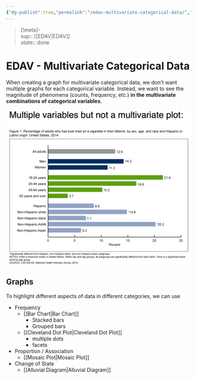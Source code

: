 ```yaml
---
{"dg-publish":true,"permalink":"/edav-multivariate-categorical-data/","title":"EDAV - Multivariate Categorical Data","created":"2022-10-13T12:40:21","updated":"2022-12-11T21:49:19"}
---
```


> [!meta]-  
sup:: [[EDAV\|EDAV]]  
state:: done  

# EDAV - Multivariate Categorical Data

When creating a graph for multivariate categorical data, we don't want multiple graphs for each categorical variable. Instead, we want to see the magnitude of phenomena (counts, frequency, etc.) **in the multivariate combinations of categorical variables**.

![|500](https://raw.githubusercontent.com/zcysxy/Figurebed/master/img/20221013124743.png)

## Graphs

To highlight different aspects of data in different categories, we can use

- Frequency
    - [[Bar Chart\|Bar Chart]]
        - Stacked bars
        - Grouped bars
    - [[Cleveland Dot Plot\|Cleveland Dot Plot]]
        - multiple dots
        - facets
- Proportion / Association
    - [[Mosaic Plot\|Mosaic Plot]]
- Change of State
    - [[Alluvial Diagram\|Alluvial Diagram]]
